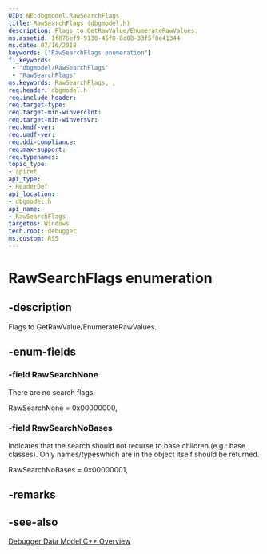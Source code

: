 ```yaml
---
UID: NE:dbgmodel.RawSearchFlags
title: RawSearchFlags (dbgmodel.h)
description: Flags to GetRawValue/EnumerateRawValues.
ms.assetid: 1f876ef9-9130-45f0-8c00-33f5f0e41344
ms.date: 07/16/2018
keywords: ["RawSearchFlags enumeration"]
f1_keywords:
 - "dbgmodel/RawSearchFlags"
 - "RawSearchFlags"
ms.keywords: RawSearchFlags, , 
req.header: dbgmodel.h
req.include-header:
req.target-type:
req.target-min-winverclnt:
req.target-min-winversvr:
req.kmdf-ver:
req.umdf-ver:
req.ddi-compliance:
req.max-support:
req.typenames: 
topic_type: 
- apiref
api_type: 
- HeaderDef
api_location: 
- dbgmodel.h
api_name: 
- RawSearchFlags
targetos: Windows
tech.root: debugger
ms.custom: RS5
---
```


# RawSearchFlags enumeration

## -description
Flags to GetRawValue/EnumerateRawValues.


## -enum-fields

### -field RawSearchNone 
There are no search flags. 

RawSearchNone = 0x00000000,

### -field RawSearchNoBases 
Indicates that the search should not recurse to base children (e.g.: base classes).  Only names/typeswhich are in the object itself should be returned.

RawSearchNoBases = 0x00000001,

## -remarks

## -see-also

[Debugger Data Model C++ Overview](https://docs.microsoft.com/windows-hardware/drivers/debugger/data-model-cpp-overview)

